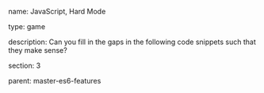 name: JavaScript, Hard Mode

type: game

description: Can you fill in the gaps in the following code snippets such that they make sense?

section: 3

parent: master-es6-features
